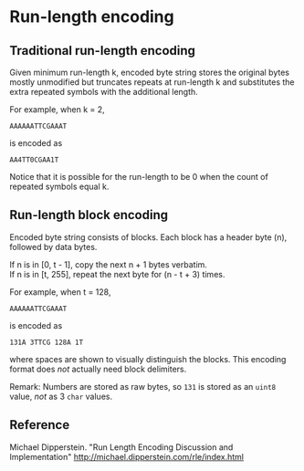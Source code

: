 # Run-length encoding

## Traditional run-length encoding

Given minimum run-length k, encoded byte string stores the original bytes
mostly unmodified but truncates repeats at run-length k and substitutes
the extra repeated symbols with the additional length.

For example, when k = 2,

    AAAAAATTCGAAAT

is encoded as

    AA4TT0CGAA1T

Notice that it is possible for the run-length to be 0 when the count
of repeated symbols equal k.


## Run-length block encoding

Encoded byte string consists of blocks. Each block has a header byte (n), followed
by data bytes.

If n is in [0, t - 1], copy the next n + 1 bytes verbatim.  
If n is in [t, 255], repeat the next byte for (n - t + 3) times.

For example, when t = 128,

    AAAAAATTCGAAAT

is encoded as

    131A 3TTCG 128A 1T  

where spaces are shown to visually distinguish the blocks. This encoding format
does *not* actually need block delimiters.

Remark: Numbers are stored as raw bytes, so `131` is stored as an `uint8`
value, *not* as 3 `char` values.


## Reference

Michael Dipperstein. "Run Length Encoding Discussion and Implementation" http://michael.dipperstein.com/rle/index.html

